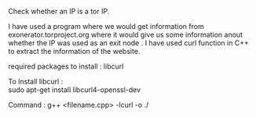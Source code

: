 Check whether an IP is a tor IP.

I have used a program where we would get information from exonerator.torproject.org where it would give us some information anout whether the IP was used as an exit node . 
I have used curl function in C++ to extract the information of the website.

required packages to install : libcurl 
 
To Install libcurl :  
	sudo apt-get install libcurl4-openssl-dev
 
Command :
 	g++ <filename.cpp> -lcurl -o <outputfile>
	./<output file> <ip to be checked>
